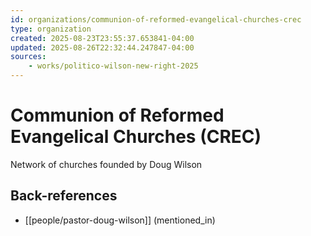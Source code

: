 ```yaml
---
id: organizations/communion-of-reformed-evangelical-churches-crec
type: organization
created: 2025-08-23T23:55:37.653841-04:00
updated: 2025-08-26T22:32:44.247847-04:00
sources:
    - works/politico-wilson-new-right-2025
---
```


# Communion of Reformed Evangelical Churches (CREC)

Network of churches founded by Doug Wilson

## Back-references
<!-- Auto-maintained by the system -->
- [[people/pastor-doug-wilson]] (mentioned_in)

